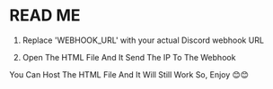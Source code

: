 <h1> READ ME </h1>


1. Replace 'WEBHOOK_URL' with your actual Discord webhook URL
   
2. Open The HTML File And It Send The IP To The Webhook

You Can Host The HTML File And It Will Still Work So, Enjoy 😊😊
